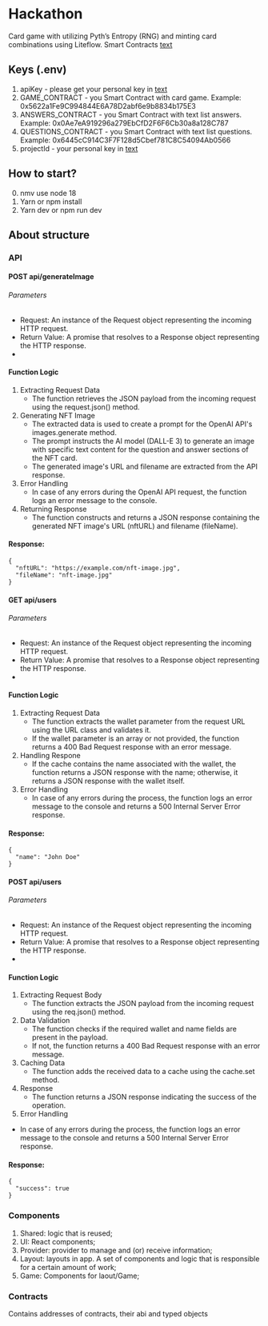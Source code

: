 # Hackathon

Card game with utilizing Pyth’s Entropy (RNG) and minting card combinations using Liteflow.
Smart Contracts [text]([https://openai.com/](https://github.com/zAndrey95/hackathon-sc))

## Keys (.env)

1. apiKey - please get your personal key in [text](https://openai.com/)
2. GAME_CONTRACT - you Smart Contract with card game. Example: 0x5622a1Fe9C994844E6A78D2abf6e9b8834b175E3
3. ANSWERS_CONTRACT - you Smart Contract with text list answers. Example: 0x0Ae7eA919296a279EbCfD2F6F6Cb30a8a128C787
4. QUESTIONS_CONTRACT - you Smart Contract with text list questions. Example: 0x6445cC914C3F7F128d5Cbef781C8C54094Ab0566
5. projectId - your personal key in [text](https://cloud.walletconnect.com/app)

## How to start?

0. nmv use node 18
1. Yarn or npm install
2. Yarn dev or npm run dev

## About structure

### API

#### POST api/generateImage 

###### Parameters
* Request: An instance of the Request object representing the incoming HTTP request.
* Return Value: A promise that resolves to a Response object representing the HTTP response.
* 
#### Function Logic

1. Extracting Request Data 
    - The function retrieves the JSON payload from the incoming request using the request.json() method.
2. Generating NFT Image
    - The extracted data is used to create a prompt for the OpenAI API's images.generate method. 
    - The prompt instructs the AI model (DALL-E 3) to generate an image with specific text content for the question and answer sections of the NFT card.
    - The generated image's URL and filename are extracted from the API response.
3. Error Handling
    - In case of any errors during the OpenAI API request, the function logs an error message to the console.
4. Returning Response
    - The function constructs and returns a JSON response containing the generated NFT image's URL (nftURL) and filename (fileName).

#### Response:
```
{
  "nftURL": "https://example.com/nft-image.jpg",
  "fileName": "nft-image.jpg"
}
```

#### GET api/users 

###### Parameters
* Request: An instance of the Request object representing the incoming HTTP request.
* Return Value: A promise that resolves to a Response object representing the HTTP response.
* 
#### Function Logic

1. Extracting Request Data 
    - The function extracts the wallet parameter from the request URL using the URL class and validates it.
    - If the wallet parameter is an array or not provided, the function returns a 400 Bad Request response with an error message.
2. Handling Respone
    - If the cache contains the name associated with the wallet, the function returns a JSON response with the name; otherwise, it returns a JSON response with the wallet itself.
3. Error Handling
    - In case of any errors during the process, the function logs an error message to the console and returns a 500 Internal Server Error response.

#### Response:
```
{
  "name": "John Doe"
}
```

#### POST api/users 

###### Parameters
* Request: An instance of the Request object representing the incoming HTTP request.
* Return Value: A promise that resolves to a Response object representing the HTTP response.
* 
#### Function Logic

1. Extracting Request Body 
    - The function extracts the JSON payload from the incoming request using the req.json() method.
2. Data Validation
    - The function checks if the required wallet and name fields are present in the payload.
     - If not, the function returns a 400 Bad Request response with an error message.
3. Caching Data
     - The function adds the received data to a cache using the cache.set method.
4. Response
    - The function returns a JSON response indicating the success of the operation.
5. Error Handling
- In case of any errors during the process, the function logs an error message to the console and returns a 500 Internal Server Error response.

#### Response:
```
{
  "success": true
}
```

### Components

1. Shared: logic that is reused;
2. UI: React components;
3. Provider: provider to manage and (or) receive information;
4. Layout: layouts in app. A set of components and logic that is responsible for a certain amount of work;
5. Game: Components for laout/Game;

### Contracts

Contains addresses of contracts, their abi and typed objects
